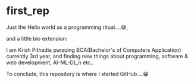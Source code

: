 # first_rep
Just the Hello world as a programming ritual....😅,

and a little bio extension:

I am Krish Pithadia pursuing BCA(Bachelor's of Computers Application) currently 3rd year, and finding new things about programming, software & web development, AI-ML-DL,n etc..

To conclude, this repository is where I started GitHub....😁